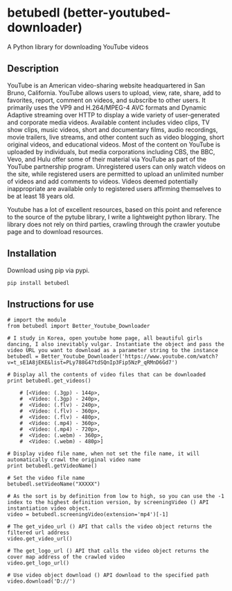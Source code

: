 betubedl (better-youtubed-downloader)
==================================================
A Python library for downloading YouTube videos

Description
--------------------------------------
YouTube is an American video-sharing website headquartered in San Bruno, California. YouTube allows users to upload, view, rate, share, add to favorites, report, comment on videos, and subscribe to other users. It primarily uses the VP9 and H.264/MPEG-4 AVC formats and Dynamic Adaptive streaming over HTTP to display a wide variety of user-generated and corporate media videos. Available content includes video clips, TV show clips, music videos, short and documentary films, audio recordings, movie trailers, live streams, and other content such as video blogging, short original videos, and educational videos. Most of the content on YouTube is uploaded by individuals, but media corporations including CBS, the BBC, Vevo, and Hulu offer some of their material via YouTube as part of the YouTube partnership program. Unregistered users can only watch videos on the site, while registered users are permitted to upload an unlimited number of videos and add comments to videos. Videos deemed potentially inappropriate are available only to registered users affirming themselves to be at least 18 years old.

Youtube has a lot of excellent resources, based on this point and reference to the source of the pytube library, I write a lightweight python library. The library does not rely on third parties, crawling through the crawler youtube page and to download resources.

Installation
--------------------------------------

Download using pip via pypi.

`pip install betubedl`

Instructions for use
--------------------------------------

```
# import the module
from betubedl import Better_Youtube_Downloader

# I study in Korea, open youtube home page, all beautiful girls dancing, I also inevitably vulgar. Instantiate the object and pass the video URL you want to download as a parameter string to the instance
betubedl = Better_Youtube_Downloader('https://www.youtube.com/watch?v=t_sE1A8jEKE&list=PLy788G47tdSQnIp3Fip5NzP_qRMnD6Gd7')

# Display all the contents of video files that can be downloaded
print betubedl.get_videos()

    # [<Video: (.3gp) - 144p>,
    #  <Video: (.3gp) - 240p>,
    #  <Video: (.flv) - 240p>,
    #  <Video: (.flv) - 360p>,
    #  <Video: (.flv) - 480p>,
    #  <Video: (.mp4) - 360p>,
    #  <Video: (.mp4) - 720p>,
    #  <Video: (.webm) - 360p>,
    #  <Video: (.webm) - 480p>]

# Display video file name, when not set the file name, it will automatically crawl the original video name
print betubedl.getVideoName()

# Set the video file name
betubedl.setVideoName("XXXXX")

# As the sort is by definition from low to high, so you can use the -1 index to the highest definition version, by screeningVideo () API instantiation video object.
video = betubedl.screeningVideo(extension='mp4')[-1]

# The get_video_url () API that calls the video object returns the filtered url address
video.get_video_url()

# The get_logo_url () API that calls the video object returns the cover map address of the crawled video
video.get_logo_url()

# Use video object download () API download to the specified path
video.download('D://')
```
